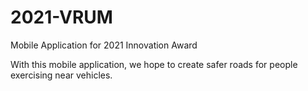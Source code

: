 # 2021-VRUM

Mobile Application for 2021 Innovation Award

With this mobile application, we hope to create safer roads for people exercising near vehicles. 
